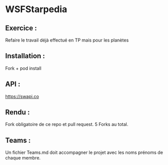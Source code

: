 # WSFStarpedia

## Exercice :
Refaire le travail déjà effectué en TP mais pour les planètes

## Installation :
Fork + pod install

## API :
https://swapi.co

## Rendu :
Fork obligatoire de ce repo et pull request. 5 Forks au total.

## Teams :
Un fichier Teams.md doit accompagner le projet avec les noms prénoms de chaque membre.
